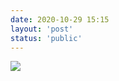 ```yaml
---
date: 2020-10-29 15:15
layout: 'post'
status: 'public'
---
```

![](https://link.gimhoy.com/sharepoint/aHR0cHM6Ly92ZXJuYWxsb3ZlLW15LnNoYXJlcG9pbnQuY29tLzppOi9nL3BlcnNvbmFsL3ZlcmFub19iZXN1bm55X3RvcC9FUV92MEgyRDNXVk10NkllOHJnZ3pZWUJVQmRXZjhnTVFCQlN6QTZRM3gta0RnP2U9UnQxdGdT.png)